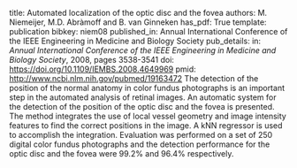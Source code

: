 title: Automated localization of the optic disc and the fovea
authors: M. Niemeijer, M.D. Abràmoff and B. van Ginneken
has_pdf: True
template: publication
bibkey: niem08
published_in: Annual International Conference of the IEEE Engineering in Medicine and Biology Society
pub_details: in: <i>Annual International Conference of the IEEE Engineering in Medicine and Biology Society</i>, 2008, pages 3538-3541
doi: https://doi.org/10.1109/IEMBS.2008.4649969
pmid: http://www.ncbi.nlm.nih.gov/pubmed/19163472
The detection of the position of the normal anatomy in color fundus photographs is an important step in the automated analysis of retinal images. An automatic system for the detection of the position of the optic disc and the fovea is presented. The method integrates the use of local vessel geometry and image intensity features to find the correct positions in the image. A kNN regressor is used to accomplish the integration. Evaluation was performed on a set of 250 digital color fundus photographs and the detection performance for the optic disc and the fovea were 99.2\% and 96.4\% respectively.

